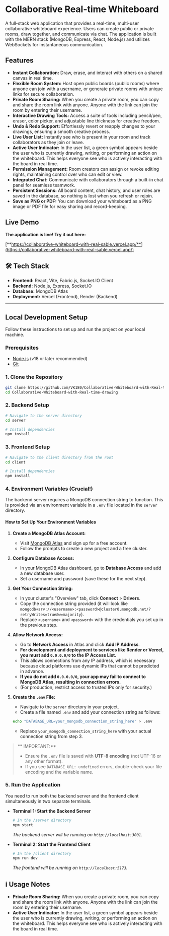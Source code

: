 # Collaborative Real-time Whiteboard

A full-stack web application that provides a real-time, multi-user collaborative whiteboard experience. Users can create public or private rooms, draw together, and communicate via chat. The application is built with the MERN stack (MongoDB, Express, React, Node.js) and utilizes WebSockets for instantaneous communication.

##  Features

*   **Instant Collaboration:** Draw, erase, and interact with others on a shared canvas in real time.
*   **Flexible Room System:** Host open public boards (public rooms) where anyone can join with a username, or generate private rooms with unique links for secure collaboration.
*   **Private Room Sharing:** When you create a private room, you can copy and share the room link with anyone. Anyone with the link can join the room by entering their username.
*   **Interactive Drawing Tools:** Access a suite of tools including pencil/pen, eraser, color picker, and adjustable line thickness for creative freedom.
*   **Undo & Redo Support:** Effortlessly revert or reapply changes to your drawings, ensuring a smooth creative process.
*   **Live User List:** Instantly see who is present in your room and track collaborators as they join or leave.
*   **Active User Indicator:** In the user list, a green symbol appears beside the user who is currently drawing, writing, or performing an action on the whiteboard. This helps everyone see who is actively interacting with the board in real time.
*   **Permission Management:** Room creators can assign or revoke editing rights, maintaining control over who can edit or view.
*   **Integrated Chat:** Communicate with collaborators through a built-in chat panel for seamless teamwork.
*   **Persistent Sessions:** All board content, chat history, and user roles are saved in the database, so nothing is lost when you refresh or rejoin.
*   **Save as PNG or PDF:** You can download your whiteboard as a PNG image or PDF file for easy sharing and record-keeping.


##  Live Demo

**The application is live! Try it out here:**

[**https://collaborative-whiteboard-with-real-sable.vercel.app/**](https://collaborative-whiteboard-with-real-sable.vercel.app/)

## 🛠️ Tech Stack

*   **Frontend:** React, Vite, Fabric.js, Socket.IO Client
*   **Backend:** Node.js, Express, Socket.IO
*   **Database:** MongoDB Atlas
*   **Deployment:** Vercel (Frontend), Render (Backend)

---

##  Local Development Setup

Follow these instructions to set up and run the project on your local machine.

### Prerequisites

*   [Node.js](https://nodejs.org/) (v18 or later recommended)
*   [Git](https://git-scm.com/)

### 1. Clone the Repository

```bash
git clone https://github.com/VK180/Collaborative-Whiteboard-with-Real-time-drawing.git
cd Collaborative-Whiteboard-with-Real-time-drawing
```

### 2. Backend Setup

```bash
# Navigate to the server directory
cd server

# Install dependencies
npm install
```

### 3. Frontend Setup

```bash
# Navigate to the client directory from the root
cd client

# Install dependencies
npm install
```

### 4. Environment Variables (Crucial!)

The backend server requires a MongoDB connection string to function. This is provided via an environment variable in a `.env` file located in the `server` directory.

#### How to Set Up Your Environment Variables

1.  **Create a MongoDB Atlas Account:**
    - Visit [MongoDB Atlas](https://www.mongodb.com/cloud/atlas/register) and sign up for a free account.
    - Follow the prompts to create a new project and a free cluster.

2.  **Configure Database Access:**
    - In your MongoDB Atlas dashboard, go to **Database Access** and add a new database user.
    - Set a username and password (save these for the next step).

3.  **Get Your Connection String:**
    - In your cluster's "Overview" tab, click **Connect** > **Drivers**.
    - Copy the connection string provided (it will look like `mongodb+srv://<username>:<password>@cluster0.mongodb.net/?retryWrites=true&w=majority`).
    - Replace `<username>` and `<password>` with the credentials you set up in the previous step.

4.  **Allow Network Access:**
    - Go to **Network Access** in Atlas and click **Add IP Address**.
    - **For development and deployment to services like Render or Vercel, you must add `0.0.0.0/0` to the IP Access List.**
    - This allows connections from any IP address, which is necessary because cloud platforms use dynamic IPs that cannot be predicted in advance.
    - **If you do not add `0.0.0.0/0`, your app may fail to connect to MongoDB Atlas, resulting in connection errors.**
    - (For production, restrict access to trusted IPs only for security.)

5.  **Create the `.env` File:**
    - Navigate to the `server` directory in your project.
    - Create a file named `.env` and add your connection string as follows:

    ```bash
    echo "DATABASE_URL=your_mongodb_connection_string_here" > .env
    ```

    - Replace `your_mongodb_connection_string_here` with your actual connection string from step 3.

> ** IMPORTANT:**
> - Ensure the `.env` file is saved with **UTF-8 encoding** (not UTF-16 or any other format).
> - If you see `DATABASE_URL: undefined` errors, double-check your file encoding and the variable name.

### 5. Run the Application

You need to run both the backend server and the frontend client simultaneously in two separate terminals.

*   **Terminal 1: Start the Backend Server**
    ```bash
    # In the /server directory
    npm start
    ```
    *The backend server will be running on `http://localhost:3001`.*

*   **Terminal 2: Start the Frontend Client**
    ```bash
    # In the /client directory
    npm run dev
    ```
    *The frontend will be running on `http://localhost:5173`.*

## ℹ Usage Notes

- **Private Room Sharing:** When you create a private room, you can copy and share the room link with anyone. Anyone with the link can join the room by entering their username.
- **Active User Indicator:** In the user list, a green symbol appears beside the user who is currently drawing, writing, or performing an action on the whiteboard. This helps everyone see who is actively interacting with the board in real time. 

